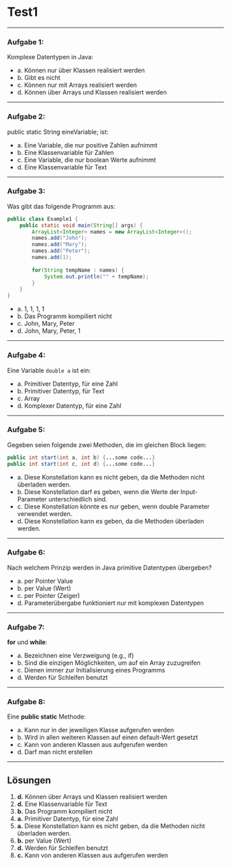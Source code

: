 # Test1

---

### Aufgabe 1:
Komplexe Datentypen in Java:
- a. Können nur über Klassen realisiert werden
- b. Gibt es nicht
- c. Können nur mit Arrays realisiert werden
- d. Können über Arrays und Klassen realisiert werden

---

### Aufgabe 2:
public static String eineVariable; ist:
- a. Eine Variable, die nur positive Zahlen aufnimmt
- b. Eine Klassenvariable für Zahlen
- c. Eine Variable, die nur boolean Werte aufnimmt
- d. Eine Klassenvariable für Text

---

### Aufgabe 3:
Was gibt das folgende Programm aus:

```java
public class Example1 {
    public static void main(String[] args) {
        ArrayList<Integer> names = new ArrayList<Integer>();
        names.add("John");
        names.add("Mary");
        names.add("Peter");
        names.add(1);
        
        for(String tempName : names) {
            System.out.println("" + tempName);
        }
    }
}
```

- a. 1, 1, 1, 1
- b. Das Programm kompiliert nicht
- c. John, Mary, Peter
- d. John, Mary, Peter, 1

---

### Aufgabe 4:
Eine Variable `double a` ist ein:
- a. Primitiver Datentyp, für eine Zahl
- b. Primitiver Datentyp, für Text
- c. Array
- d. Komplexer Datentyp, für eine Zahl

---

### Aufgabe 5:
Gegeben seien folgende zwei Methoden, die im gleichen Block liegen:

```java
public int start(int a, int b) {...some code...}
public int start(int c, int d) {...some code...}
```

- a. Diese Konstellation kann es nicht geben, da die Methoden nicht überladen werden.
- b. Diese Konstellation darf es geben, wenn die Werte der Input-Parameter unterschiedlich sind.
- c. Diese Konstellation könnte es nur geben, wenn double Parameter verwendet werden.
- d. Diese Konstellation kann es geben, da die Methoden überladen werden.

---

### Aufgabe 6:
Nach welchem Prinzip werden in Java primitive Datentypen übergeben?
- a. per Pointer Value
- b. per Value (Wert)
- c. per Pointer (Zeiger)
- d. Parameterübergabe funktioniert nur mit komplexen Datentypen

---

### Aufgabe 7:
**for** und **while**:
- a. Bezeichnen eine Verzweigung (e.g., if)
- b. Sind die einzigen Möglichkeiten, um auf ein Array zuzugreifen
- c. Dienen immer zur Initialisierung eines Programms
- d. Werden für Schleifen benutzt

---

### Aufgabe 8:
Eine **public static** Methode:
- a. Kann nur in der jeweiligen Klasse aufgerufen werden
- b. Wird in allen weiteren Klassen auf einen default-Wert gesetzt
- c. Kann von anderen Klassen aus aufgerufen werden
- d. Darf man nicht erstellen

---

## Lösungen
1. **d.** Können über Arrays und Klassen realisiert werden
2. **d.** Eine Klassenvariable für Text
3. **b.** Das Programm kompiliert nicht
4. **a.** Primitiver Datentyp, für eine Zahl
5. **a.** Diese Konstellation kann es nicht geben, da die Methoden nicht überladen werden.
6. **b.** per Value (Wert)
7. **d.** Werden für Schleifen benutzt
8. **c.** Kann von anderen Klassen aus aufgerufen werden
